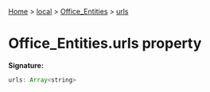 [Home](./index) &gt; [local](local.md) &gt; [Office\_Entities](local.office_entities.md) &gt; [urls](local.office_entities.urls.md)

# Office\_Entities.urls property


**Signature:**
```javascript
urls: Array<string>
```
